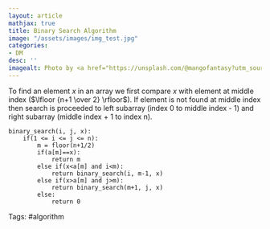 ```yaml
---
layout: article
mathjax: true
title: Binary Search Algorithm
image: "/assets/images/img_test.jpg"
categories:
- DM
desc: '' 
imagealt: Photo by <a href="https://unsplash.com/@mangofantasy?utm_source=unsplash&utm_medium=referral&utm_content=creditCopyText">Tim Johnson</a> on <a href="https://unsplash.com/s/photos/logic?utm_source=unsplash&utm_medium=referral&utm_content=creditCopyText">Unsplash</a>
---
```


To find an element $x$ in an array we first compare $x$ with element at middle index ($\lfloor {n+1 \over 2} \rfloor$). If element is not found at middle index then search is proceeded to left subarray (index 0 to middle index - 1) and right subarray (middle index + 1 to index n).

```
binary_search(i, j, x):
	if(1 <= i <= j <= n):
		m = floor(n+1/2)
		if(a[m]==x):
			return m
		else if(x<a[m] and i<m):
			return binary_search(i, m-1, x)
		else if(x>a[m] and j>m):
			return binary_search(m+1, j, x)
		else:
			return 0
```

Tags: #algorithm 